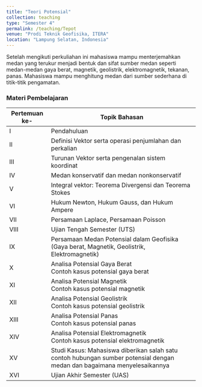 ```yaml
---
title: "Teori Potensial"
collection: teaching
type: "Semester 4"
permalink: /teaching/Tepot
venue: "Prodi Teknik Geofisika, ITERA"
location: "Lampung Selatan, Indonesia"
---
```


Setelah mengikuti perkuliahan ini mahasiswa mampu menterjemahkan medan yang terukur menjadi bentuk dan sifat sumber medan seperti medan-medan gaya berat, magnetik, geolistrik, elektromagnetik, tekanan, panas. Mahasiswa mampu menghitung medan dari sumber sederhana di titik-titik pengamatan.


### Materi Pembelajaran

| Pertemuan ke-   |           Topik Bahasan           |
| ------ | ------------------------------------------ |
| I                 | Pendahuluan                                                                                      |
| II                | Definisi Vektor serta operasi penjumlahan dan perkalian                                           |
| III               | Turunan Vektor serta pengenalan sistem koordinat                                                 |
| IV                | Medan konservatif dan medan nonkonservatif                                                       |
| V                 | Integral vektor: Teorema Divergensi dan Teorema Stokes                                           |
| VI                | Hukum Newton, Hukum Gauss, dan Hukum Ampere                                                      |
| VII               | Persamaan Laplace, Persamaan Poisson                                                             |
| VIII              | Ujian Tengah Semester (UTS)                                                                      |
| IX                | Persamaan Medan Potensial dalam Geofisika (Gaya berat, Magnetik, Geolistrik, Elektromagnetik)     |
| X                 | Analisa Potensial Gaya Berat<br>Contoh kasus potensial gaya berat                                 |
| XI                | Analisa Potensial Magnetik<br>Contoh kasus potensial magnetik                                    |
| XII               | Analisa Potensial Geolistrik<br>Contoh kasus potensial geolistrik                                |
| XIII              | Analisa Potensial Panas<br>Contoh kasus potensial panas                                          |
| XIV               | Analisa Potensial Elektromagnetik<br>Contoh kasus potensial elektromagnetik                      |
| XV                | Studi Kasus: Mahasiswa diberikan salah satu contoh hubungan sumber potensial dengan medan dan bagaimana menyelesaikannya |
| XVI               | Ujian Akhir Semester (UAS)                                                                       |
